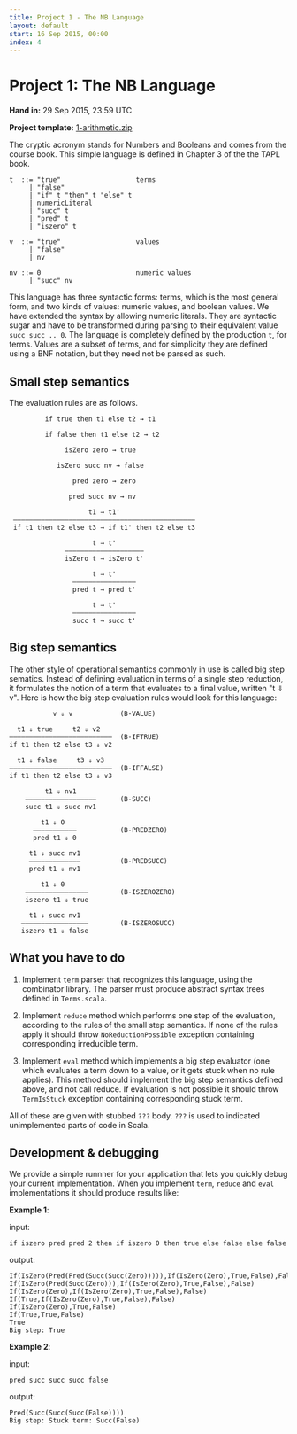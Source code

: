 ```yaml
---
title: Project 1 - The NB Language
layout: default
start: 16 Sep 2015, 00:00
index: 4
---
```


# Project 1: The NB Language

**Hand in:** 29 Sep 2015, 23:59 UTC

**Project template:** [1-arithmetic.zip](projects/1-arithmetic.zip)

The cryptic acronym stands for Numbers and Booleans and comes from the course book.
This simple language is defined in Chapter 3 of the the TAPL book.

    t  ::= "true"                   terms
         | "false"
         | "if" t "then" t "else" t
         | numericLiteral
         | "succ" t
         | "pred" t
         | "iszero" t

    v  ::= "true"                   values
         | "false"
         | nv

    nv ::= 0                        numeric values
         | "succ" nv

This language has three syntactic forms: terms, which is the most general form, and two
kinds of values: numeric values, and boolean values. We have extended the syntax by
allowing numeric literals. They are syntactic sugar and have to be transformed during
parsing to their equivalent value `succ succ .. 0`. The language is completely defined by
the production `t`, for terms. Values are a subset of terms, and for simplicity they are
defined using a BNF notation, but they need not be parsed as such.

## Small step semantics

The evaluation rules are as follows.

             if true then t1 else t2 → t1

             if false then t1 else t2 → t2

                  isZero zero → true

                isZero succ nv → false

                    pred zero → zero

                   pred succ nv → nv

                        t1 → t1'
     ——————————————————————————————————————————————
     if t1 then t2 else t3 → if t1' then t2 else t3

                         t → t'
                  ————————————————————
                  isZero t → isZero t'

                         t → t'
                    ————————————————
                    pred t → pred t'

                         t → t'
                    ————————————————
                    succ t → succ t'

## Big step semantics

The other style of operational semantics commonly in use is called big step sematics.
Instead of defining evaluation in terms of a single step reduction, it formulates the
notion of a term that evaluates to a final value, written "t ⇓ v". Here is how the big
step evaluation rules would look for this language:


               v ⇓ v            (B-VALUE)

      t1 ⇓ true     t2 ⇓ v2
    ——————————————————————————  (B-IFTRUE)
    if t1 then t2 else t3 ⇓ v2

      t1 ⇓ false     t3 ⇓ v3
    ——————————————————————————  (B-IFFALSE)
    if t1 then t2 else t3 ⇓ v3

             t1 ⇓ nv1
        ——————————————————      (B-SUCC)
        succ t1 ⇓ succ nv1

            t1 ⇓ 0
          ———————————           (B-PREDZERO)
          pred t1 ⇓ 0

         t1 ⇓ succ nv1
         —————————————          (B-PREDSUCC)
         pred t1 ⇓ nv1

            t1 ⇓ 0
        ————————————————        (B-ISZEROZERO)
        iszero t1 ⇓ true

         t1 ⇓ succ nv1
       —————————————————        (B-ISZEROSUCC)
       iszero t1 ⇓ false

## What you have to do

1. Implement `term` parser that recognizes this language, using the combinator library.
   The parser must produce abstract syntax trees defined in `Terms.scala`.

1. Implement `reduce` method which performs one step of the evaluation, according to the rules
   of the small step semantics. If none of the rules apply it should throw `NoReductionPossible`
   exception containing corresponding irreducible term.

1. Implement `eval` method which implements a big step evaluator (one which evaluates a term
   down to a value, or it gets stuck when no rule applies). This method should implement
   the big step semantics defined above, and not call reduce. If evaluation is not possible
   it should throw `TermIsStuck` exception containing corresponding stuck term.

All of these are given with stubbed `???` body. `???` is used to indicated unimplemented
parts of code in Scala.

## Development & debugging

We provide a simple runnner for your application that lets you quickly debug your current
implementation. When you implement `term`, `reduce` and `eval` implementations it should
produce results like:

**Example 1**:

input:

    if iszero pred pred 2 then if iszero 0 then true else false else false

output:

    If(IsZero(Pred(Pred(Succ(Succ(Zero))))),If(IsZero(Zero),True,False),False)
    If(IsZero(Pred(Succ(Zero))),If(IsZero(Zero),True,False),False)
    If(IsZero(Zero),If(IsZero(Zero),True,False),False)
    If(True,If(IsZero(Zero),True,False),False)
    If(IsZero(Zero),True,False)
    If(True,True,False)
    True
    Big step: True

**Example 2**:

input:

    pred succ succ succ false

output:

    Pred(Succ(Succ(Succ(False))))
    Big step: Stuck term: Succ(False)
